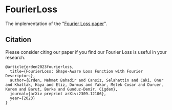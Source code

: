 # FourierLoss
The implementation of the "[Fourier Loss paper](https://arxiv.org/abs/2309.12106)".


## Citation
Please consider citing our paper if you find our Fourier Loss is useful in your research.
```
@article{erden2023fourierloss,
  title={FourierLoss: Shape-Aware Loss Function with Fourier Descriptors},
  author={Erden, Mehmet Bahadir and Cansiz, Selahattin and Caki, Onur and Khattak, Haya and Etiz, Durmus and Yakar, Melek Cosar and Duruer, Kerem and Barut, Berke and Gunduz-Demir, Cigdem},
  journal={arXiv preprint arXiv:2309.12106},
  year={2023}
}
```